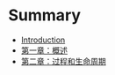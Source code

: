 # Summary

* [Introduction](README.md)
* [第一章：概述](chapter1.md)
* [第二章：过程和生命周期](di-er-zhang-ff1a-guo-cheng-he-sheng-ming-zhou-qi.md)

